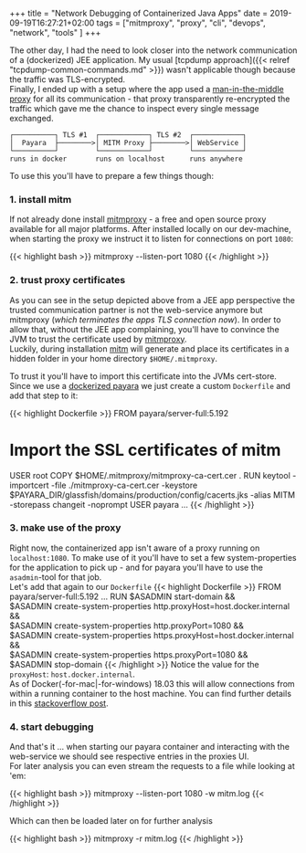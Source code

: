 +++
title = "Network Debugging of Containerized Java Apps"
date = 2019-09-19T16:27:21+02:00
tags = ["mitmproxy", "proxy", "cli", "devops", "network", "tools" ]
+++

The other day, I had the need to look closer into the network communication of a (dockerized) JEE application. My usual [tcpdump approach]({{< relref "tcpdump-common-commands.md" >}}) wasn't applicable though because the traffic was TLS-encrypted.<br/>
Finally, I ended up with a setup where the app used a [man-in-the-middle proxy][mitm] for all its communication - that proxy transparently re-encrypted the traffic which gave me the chance to inspect every single message exchanged. 
<!--more-->
``` 
┌──────────┐ TLS #1  ┌────────────┐ TLS #2  ┌────────────┐
│  Payara  ├────────>│ MITM Proxy ├────────>│ WebService │
└──────────┘         └────────────┘         └────────────┘
runs in docker       runs on localhost      runs anywhere
```
To use this you'll have to prepare a few things though:

### 1. install mitm

If not already done install [mitmproxy][mitm] - a free and open source proxy available for all major platforms. After installed locally on our dev-machine, when starting the proxy we instruct it to listen for connections on port `1080`:

{{< highlight bash >}}
mitmproxy --listen-port 1080
{{< /highlight >}}

### 2. trust proxy certificates

As you can see in the setup depicted above from a JEE app perspective the trusted communication partner is not the web-service anymore but mitmproxy (_which terminates the apps TLS connection now_). In order to allow that, without the JEE app complaining, you'll have to convince the JVM to trust the certificate used by [mitmproxy][mitm].<br/>
Luckily, during installation [mitm][mitm-certs] will generate and place its certificates in a hidden folder in your home directory `$HOME/.mitmproxy`.

To trust it you'll have to import this certificate into the JVMs cert-store. Since we use a [dockerized payara][payara-image] we just create a custom `Dockerfile` and add that step to it:

{{< highlight Dockerfile >}}
FROM payara/server-full:5.192

# Import the SSL certificates of mitm
USER root
COPY $HOME/.mitmproxy/mitmproxy-ca-cert.cer .
RUN keytool -importcert -file ./mitmproxy-ca-cert.cer -keystore $PAYARA_DIR/glassfish/domains/production/config/cacerts.jks -alias MITM -storepass changeit -noprompt
USER payara
...
{{< /highlight >}}

### 3. make use of the proxy

Right now, the containerized app isn't aware of a proxy running on `localhost:1080`. To make use of it you'll have to set a few system-properties for the application to pick up - and for payara you'll have to use the `asadmin`-tool for that job.<br/>Let's add that again to our `Dockerfile` 
{{< highlight Dockerfile >}}
FROM payara/server-full:5.192
...
RUN $ASADMIN start-domain && \
    $ASADMIN create-system-properties http.proxyHost=host.docker.internal && \
    $ASADMIN create-system-properties http.proxyPort=1080 && \
    $ASADMIN create-system-properties https.proxyHost=host.docker.internal && \
    $ASADMIN create-system-properties https.proxyPort=1080 && \
    $ASADMIN stop-domain
{{< /highlight >}}
Notice the value for the `proxyHost`: `host.docker.internal`. <br/>
As of Docker(-for-mac|-for-windows) 18.03 this will allow connections from within a running container to the host machine. You can find further details in this [stackoverflow post][docker-localhost].

### 4. start debugging

And that's it ... when starting our payara container and interacting with the web-service we should see respective entries in the proxies UI.<br/>
For later analysis you can even stream the requests to a file while looking at 'em:

{{< highlight bash >}}
mitmproxy --listen-port 1080 -w mitm.log
{{< /highlight >}}

Which can then be loaded later on for further analysis

{{< highlight bash >}}
mitmproxy -r mitm.log
{{< /highlight >}}
    
[mitm]:https://mitmproxy.org
[mitm-certs]:https://docs.mitmproxy.org/stable/concepts-certificates/#ca-and-cert-files
[payara-image]:https://hub.docker.com/r/payara/server-full
[docker-localhost]:https://stackoverflow.com/questions/24319662/from-inside-of-a-docker-container-how-do-i-connect-to-the-localhost-of-the-mach/24326540#24326540